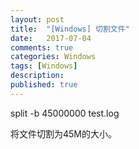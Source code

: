 ```yaml
---
layout: post
title:  "[Windows] 切割文件"
date:   2017-07-04
comments: true
categories: Windows
tags: [Windows]
description:
published: true
---
```


split -b 45000000 test.log

将文件切割为45M的大小。
